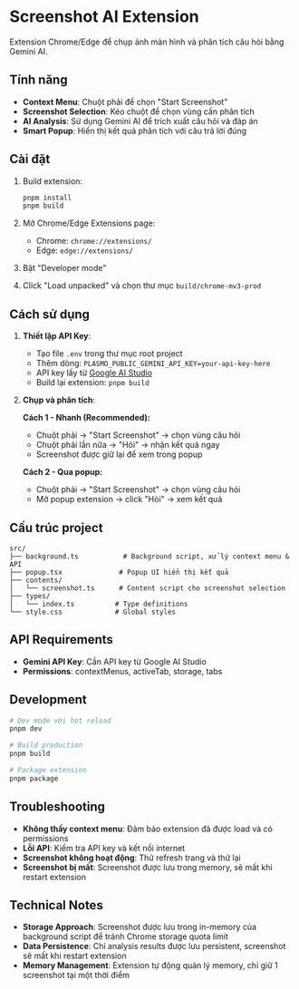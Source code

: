 # Screenshot AI Extension

Extension Chrome/Edge để chụp ảnh màn hình và phân tích câu hỏi bằng Gemini AI.

## Tính năng

- **Context Menu**: Chuột phải để chọn "Start Screenshot"
- **Screenshot Selection**: Kéo chuột để chọn vùng cần phân tích
- **AI Analysis**: Sử dụng Gemini AI để trích xuất câu hỏi và đáp án
- **Smart Popup**: Hiển thị kết quả phân tích với câu trả lời đúng

## Cài đặt

1. Build extension:

   ```bash
   pnpm install
   pnpm build
   ```

2. Mở Chrome/Edge Extensions page:

   - Chrome: `chrome://extensions/`
   - Edge: `edge://extensions/`

3. Bật "Developer mode"

4. Click "Load unpacked" và chọn thư mục `build/chrome-mv3-prod`

## Cách sử dụng

1. **Thiết lập API Key**:

   - Tạo file `.env` trong thư mục root project
   - Thêm dòng: `PLASMO_PUBLIC_GEMINI_API_KEY=your-api-key-here`
   - API key lấy từ [Google AI Studio](https://makersuite.google.com/app/apikey)
   - Build lại extension: `pnpm build`

2. **Chụp và phân tích**:

   **Cách 1 - Nhanh (Recommended):**

   - Chuột phải → "Start Screenshot" → chọn vùng câu hỏi
   - Chuột phải lần nữa → "Hỏi" → nhận kết quả ngay
   - Screenshot được giữ lại để xem trong popup

   **Cách 2 - Qua popup:**

   - Chuột phải → "Start Screenshot" → chọn vùng câu hỏi
   - Mở popup extension → click "Hỏi" → xem kết quả

## Cấu trúc project

```
src/
├── background.ts           # Background script, xử lý context menu & API
├── popup.tsx              # Popup UI hiển thị kết quả
├── contents/
│   └── screenshot.ts      # Content script cho screenshot selection
├── types/
│   └── index.ts          # Type definitions
└── style.css             # Global styles
```

## API Requirements

- **Gemini API Key**: Cần API key từ Google AI Studio
- **Permissions**: contextMenus, activeTab, storage, tabs

## Development

```bash
# Dev mode với hot reload
pnpm dev

# Build production
pnpm build

# Package extension
pnpm package
```

## Troubleshooting

- **Không thấy context menu**: Đảm bảo extension đã được load và có permissions
- **Lỗi API**: Kiểm tra API key và kết nối internet
- **Screenshot không hoạt động**: Thử refresh trang và thử lại
- **Screenshot bị mất**: Screenshot được lưu trong memory, sẽ mất khi restart extension

## Technical Notes

- **Storage Approach**: Screenshot được lưu trong in-memory của background script để tránh Chrome storage quota limit
- **Data Persistence**: Chỉ analysis results được lưu persistent, screenshot sẽ mất khi restart extension
- **Memory Management**: Extension tự động quản lý memory, chỉ giữ 1 screenshot tại một thời điểm
